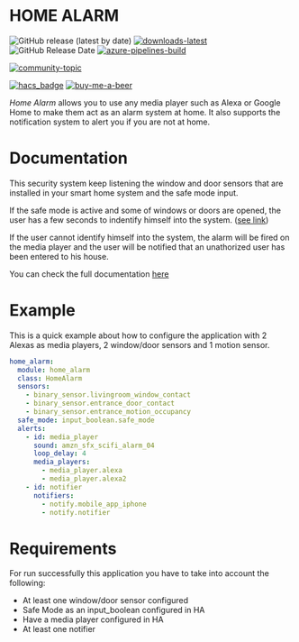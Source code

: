 # HOME ALARM

![GitHub release (latest by date)](https://img.shields.io/github/v/release/crserran/home-alarm?style=for-the-badge)
[![downloads-latest](https://img.shields.io/github/downloads/crserran/home-alarm/latest/total?style=for-the-badge)](http://github.com/crserran/home-alarm/releases/latest)
![GitHub Release Date](https://img.shields.io/github/release-date/crserran/home-alarm?style=for-the-badge)
[![azure-pipelines-build](https://img.shields.io/azure-devops/build/criserrano93/Home%20Alarm/1/master.svg?style=for-the-badge)](https://dev.azure.com/criserrano93/Home%20Alarm/_build/latest?definitionId=1&branchName=master)

[![community-topic](https://img.shields.io/badge/community-topic-blue?style=for-the-badge)](https://community.home-assistant.io/t/home-alarm-build-your-own-security-system-at-home/203784)

[![hacs_badge](https://img.shields.io/badge/HACS-Default-orange.svg?style=for-the-badge)](https://github.com/hacs/integration)
[![buy-me-a-beer](https://img.shields.io/badge/sponsor-Buy%20me%20a%20beer-orange?style=for-the-badge)](https://www.buymeacoffee.com/crserran)

_Home Alarm_ allows you to use any media player such as Alexa or Google Home to make them act as an alarm system at home. It also supports the notification system to alert you if you are not at home.

# Documentation

This security system keep listening the window and door sensors that are installed in your smart home system and the safe mode input.

If the safe mode is active and some of windows or doors are opened, the user has a few seconds to indentify himself into the system. ([see link](https://crserran.github.io/home-alarm/identification/))

If the user cannot identify himself into the system, the alarm will be fired on the media player and the user will be notified that an unathorized user has been entered to his house.

You can check the full documentation [here](https://crserran.github.io/home-alarm/)

# Example

This is a quick example about how to configure the application with 2 Alexas as media players, 2 window/door sensors and 1 motion sensor.

```yaml
home_alarm:
  module: home_alarm
  class: HomeAlarm
  sensors:
    - binary_sensor.livingroom_window_contact
    - binary_sensor.entrance_door_contact
    - binary_sensor.entrance_motion_occupancy
  safe_mode: input_boolean.safe_mode
  alerts:
    - id: media_player
      sound: amzn_sfx_scifi_alarm_04
      loop_delay: 4
      media_players:
        - media_player.alexa
        - media_player.alexa2
    - id: notifier
      notifiers:
        - notify.mobile_app_iphone
        - notify.notifier
```

# Requirements

For run successfully this application you have to take into account the following:

- At least one window/door sensor configured
- Safe Mode as an input_boolean configured in HA
- Have a media player configured in HA
- At least one notifier

